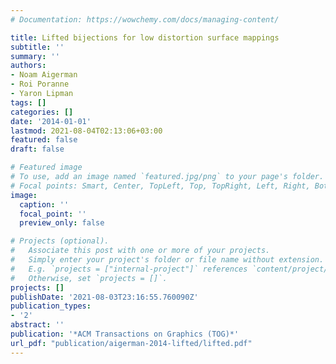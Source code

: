 ```yaml
---
# Documentation: https://wowchemy.com/docs/managing-content/

title: Lifted bijections for low distortion surface mappings
subtitle: ''
summary: ''
authors:
- Noam Aigerman
- Roi Poranne
- Yaron Lipman
tags: []
categories: []
date: '2014-01-01'
lastmod: 2021-08-04T02:13:06+03:00
featured: false
draft: false

# Featured image
# To use, add an image named `featured.jpg/png` to your page's folder.
# Focal points: Smart, Center, TopLeft, Top, TopRight, Left, Right, BottomLeft, Bottom, BottomRight.
image:
  caption: ''
  focal_point: ''
  preview_only: false

# Projects (optional).
#   Associate this post with one or more of your projects.
#   Simply enter your project's folder or file name without extension.
#   E.g. `projects = ["internal-project"]` references `content/project/deep-learning/index.md`.
#   Otherwise, set `projects = []`.
projects: []
publishDate: '2021-08-03T23:16:55.760090Z'
publication_types:
- '2'
abstract: ''
publication: '*ACM Transactions on Graphics (TOG)*'
url_pdf: "publication/aigerman-2014-lifted/lifted.pdf"
---
```

